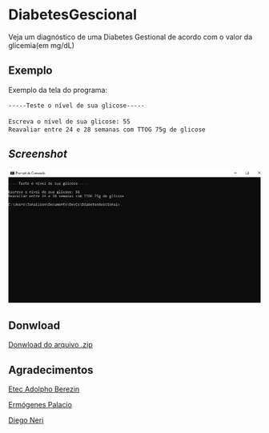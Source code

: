 # DiabetesGescional

Veja um diagnóstico de uma Diabetes Gestional de acordo com o valor da glicemia(em mg/dL)







## Exemplo 

Exemplo da tela do programa:
```
-----Teste o nível de sua glicose-----

Escreva o nível de sua glicose: 55
Reavaliar entre 24 e 28 semanas com TTOG 75g de glicose
```






## _Screenshot_ 

![foto da tela do programa](tela.png.jpg)

## Donwload 

[Donwload do arquivo .zip](dist/DiabetesGestional.zip.zip)







## Agradecimentos

[Etec Adolpho Berezin](https://www.cps.sp.gov.br/etecs/etec-adolpho-berezin/)

[Ermógenes Palacio](https://github.com/ermogenes)

[Diego Neri](https://github.com/diegoneri)